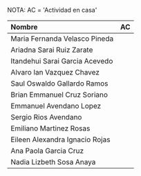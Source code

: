 NOTA: AC = 'Actividad en casa'

| Nombre | AC |
|:-----|:--:|
| Maria Fernanda Velasco Pineda | 
| Ariadna Sarai Ruiz Zarate | 
| Itandehui Sarai Garcia Acevedo | 
| Alvaro Ian Vazquez Chavez | 
| Saul Oswaldo Gallardo Ramos | 
| Brian Emmanuel Cruz Soriano | 
| Emmanuel Avendano Lopez | 
| Sergio Rios Avendano | 
| Emiliano Martinez Rosas | 
| Eileen Alexandra Ignacio Rojas | 
| Ana Paola Garcia Cruz | 
| Nadia Lizbeth Sosa Anaya | 
